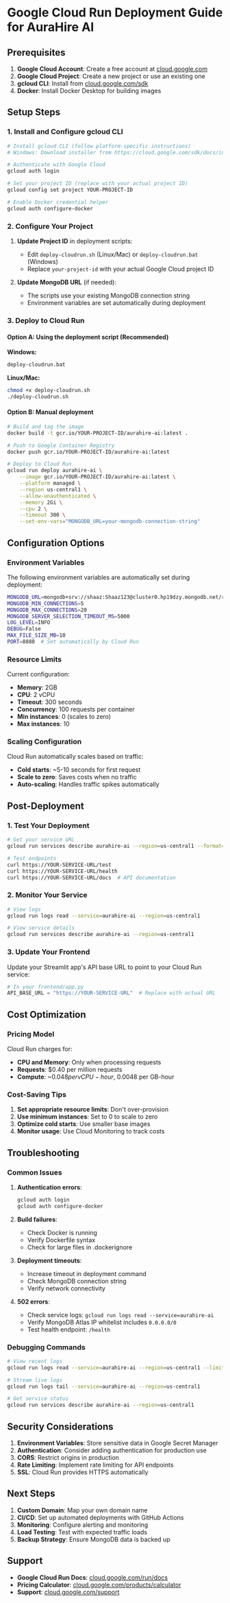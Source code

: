 # Google Cloud Run Deployment Guide for AuraHire AI

## Prerequisites

1. **Google Cloud Account**: Create a free account at [cloud.google.com](https://cloud.google.com)
2. **Google Cloud Project**: Create a new project or use an existing one
3. **gcloud CLI**: Install from [cloud.google.com/sdk](https://cloud.google.com/sdk)
4. **Docker**: Install Docker Desktop for building images

## Setup Steps

### 1. Install and Configure gcloud CLI

```bash
# Install gcloud CLI (follow platform-specific instructions)
# Windows: Download installer from https://cloud.google.com/sdk/docs/install

# Authenticate with Google Cloud
gcloud auth login

# Set your project ID (replace with your actual project ID)
gcloud config set project YOUR-PROJECT-ID

# Enable Docker credential helper
gcloud auth configure-docker
```

### 2. Configure Your Project

1. **Update Project ID** in deployment scripts:
   - Edit `deploy-cloudrun.sh` (Linux/Mac) or `deploy-cloudrun.bat` (Windows)
   - Replace `your-project-id` with your actual Google Cloud project ID

2. **Update MongoDB URL** (if needed):
   - The scripts use your existing MongoDB connection string
   - Environment variables are set automatically during deployment

### 3. Deploy to Cloud Run

#### Option A: Using the deployment script (Recommended)

**Windows:**
```cmd
deploy-cloudrun.bat
```

**Linux/Mac:**
```bash
chmod +x deploy-cloudrun.sh
./deploy-cloudrun.sh
```

#### Option B: Manual deployment

```bash
# Build and tag the image
docker build -t gcr.io/YOUR-PROJECT-ID/aurahire-ai:latest .

# Push to Google Container Registry
docker push gcr.io/YOUR-PROJECT-ID/aurahire-ai:latest

# Deploy to Cloud Run
gcloud run deploy aurahire-ai \
    --image gcr.io/YOUR-PROJECT-ID/aurahire-ai:latest \
    --platform managed \
    --region us-central1 \
    --allow-unauthenticated \
    --memory 2Gi \
    --cpu 2 \
    --timeout 300 \
    --set-env-vars="MONGODB_URL=your-mongodb-connection-string"
```

## Configuration Options

### Environment Variables

The following environment variables are automatically set during deployment:

```bash
MONGODB_URL=mongodb+srv://shaaz:Shaaz123@cluster0.hp19dzy.mongodb.net/resume_matcher
MONGODB_MIN_CONNECTIONS=5
MONGODB_MAX_CONNECTIONS=20
MONGODB_SERVER_SELECTION_TIMEOUT_MS=5000
LOG_LEVEL=INFO
DEBUG=False
MAX_FILE_SIZE_MB=10
PORT=8080  # Set automatically by Cloud Run
```

### Resource Limits

Current configuration:
- **Memory**: 2GB
- **CPU**: 2 vCPU
- **Timeout**: 300 seconds
- **Concurrency**: 100 requests per container
- **Min instances**: 0 (scales to zero)
- **Max instances**: 10

### Scaling Configuration

Cloud Run automatically scales based on traffic:
- **Cold starts**: ~5-10 seconds for first request
- **Scale to zero**: Saves costs when no traffic
- **Auto-scaling**: Handles traffic spikes automatically

## Post-Deployment

### 1. Test Your Deployment

```bash
# Get your service URL
gcloud run services describe aurahire-ai --region=us-central1 --format="value(status.url)"

# Test endpoints
curl https://YOUR-SERVICE-URL/test
curl https://YOUR-SERVICE-URL/health
curl https://YOUR-SERVICE-URL/docs  # API documentation
```

### 2. Monitor Your Service

```bash
# View logs
gcloud run logs read --service=aurahire-ai --region=us-central1

# View service details
gcloud run services describe aurahire-ai --region=us-central1
```

### 3. Update Your Frontend

Update your Streamlit app's API base URL to point to your Cloud Run service:

```python
# In your frontend/app.py
API_BASE_URL = "https://YOUR-SERVICE-URL"  # Replace with actual URL
```

## Cost Optimization

### Pricing Model
Cloud Run charges for:
- **CPU and Memory**: Only when processing requests
- **Requests**: $0.40 per million requests
- **Compute**: ~$0.048 per vCPU-hour, ~$0.0048 per GB-hour

### Cost-Saving Tips
1. **Set appropriate resource limits**: Don't over-provision
2. **Use minimum instances**: Set to 0 to scale to zero
3. **Optimize cold starts**: Use smaller base images
4. **Monitor usage**: Use Cloud Monitoring to track costs

## Troubleshooting

### Common Issues

1. **Authentication errors**:
   ```bash
   gcloud auth login
   gcloud auth configure-docker
   ```

2. **Build failures**:
   - Check Docker is running
   - Verify Dockerfile syntax
   - Check for large files in .dockerignore

3. **Deployment timeouts**:
   - Increase timeout in deployment command
   - Check MongoDB connection string
   - Verify network connectivity

4. **502 errors**:
   - Check service logs: `gcloud run logs read --service=aurahire-ai`
   - Verify MongoDB Atlas IP whitelist includes `0.0.0.0/0`
   - Test health endpoint: `/health`

### Debugging Commands

```bash
# View recent logs
gcloud run logs read --service=aurahire-ai --region=us-central1 --limit=50

# Stream live logs
gcloud run logs tail --service=aurahire-ai --region=us-central1

# Get service status
gcloud run services describe aurahire-ai --region=us-central1
```

## Security Considerations

1. **Environment Variables**: Store sensitive data in Google Secret Manager
2. **Authentication**: Consider adding authentication for production use
3. **CORS**: Restrict origins in production
4. **Rate Limiting**: Implement rate limiting for API endpoints
5. **SSL**: Cloud Run provides HTTPS automatically

## Next Steps

1. **Custom Domain**: Map your own domain name
2. **CI/CD**: Set up automated deployments with GitHub Actions
3. **Monitoring**: Configure alerting and monitoring
4. **Load Testing**: Test with expected traffic loads
5. **Backup Strategy**: Ensure MongoDB data is backed up

## Support

- **Google Cloud Run Docs**: [cloud.google.com/run/docs](https://cloud.google.com/run/docs)
- **Pricing Calculator**: [cloud.google.com/products/calculator](https://cloud.google.com/products/calculator)
- **Support**: [cloud.google.com/support](https://cloud.google.com/support)